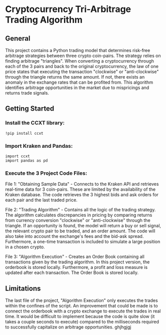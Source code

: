 # Cryptocurrency Tri-Arbitrage Trading Algorithm
## General
This project contains a Python trading model that determines risk-free arbitrage strategies between three crypto coin-pairs. The strategy relies on finding arbitrage "triangles". When converting a cryptocurrency through each of the 3 pairs and back to the original cryptocurrency, the law of one price states that executing the transaction "clockwise" or "anti-clockwise" through the triangle returns the same amount. If not, there exists an anomaly in the exchange rates that can be profited from. This algorithm identifies arbitrage opportunities in the market due to mispricings and returns trade signals.

## Getting Started
### Install the CCXT library:
```
!pip install ccxt
```
### Import Kraken and Pandas:
```
import ccxt
import pandas as pd
```
### Execute the 3 Project Code Files:

File 1: "Obtaining Sample Data" - Connects to the Kraken API and retrieves real-time data for 3 coin-pairs. These are limited by the availability of the Kraken database. The code retrieves the 3 highest bids and ask orders for each pair and the last traded price.

File 2: "Trading Algorithm" - Contains all the logic of the trading strategy. The algorithm calculates discrepancies in pricing by comparing returns from currency conversion "clockwise" or "anti-clockwise" through the triangle. If an opportunity is found, the model will return a buy or sell signal, the relevant crypto pair to be traded, and an order amount. The code will also take into account the exchange's fees and the bid-ask spread. Furthermore, a one-time transaction is included to simulate a large position in a chosen crypto.

File 3: "Algorithm Execution" - Creates an Order Book containing all transactions given by the trading algorithm. In this project version, the orderbook is stored locally. Furthermore, a profit and loss measure is updated after each transaction. The Order Book is stored locally.

## Limitations
The last file of the project, "Algorithm Execution" only executes the trades within the confines of the script. An improvement that could be made is to connect the orderbook with a crypto exchange to execute the trades in real time. It would be difficult to implement because the code is quite slow (it takes a couple seconds to execute) compared to the milliseconds required to successfully capitalize on arbitrage opportunities.
ghjhgjgj
